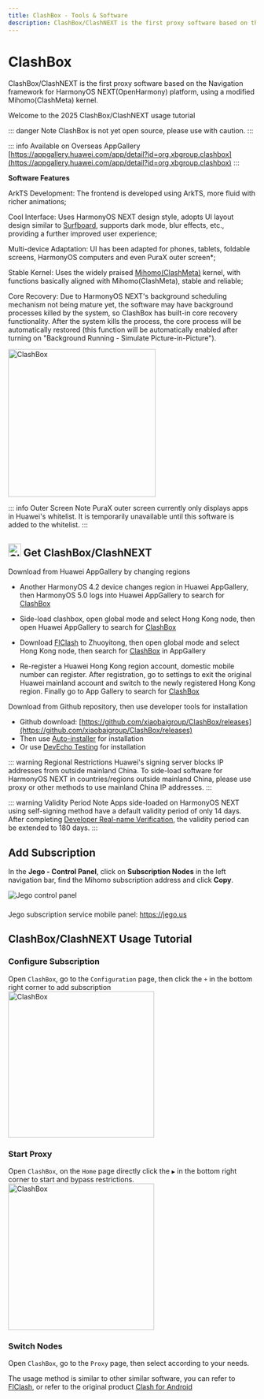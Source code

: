 ```yaml
---
title: ClashBox - Tools & Software
description: ClashBox/ClashNEXT is the first proxy software based on the Navigation framework for HarmonyOS NEXT(OpenHarmony) platform, using a modified Mihomo(ClashMeta) kernel.
---
```


# ClashBox

ClashBox/ClashNEXT is the first proxy software based on the Navigation framework for HarmonyOS NEXT(OpenHarmony) platform, using a modified Mihomo(ClashMeta) kernel.

Welcome to the 2025 ClashBox/ClashNEXT usage tutorial

::: danger Note
ClashBox is not yet open source, please use with caution.
:::

::: info Available on Overseas AppGallery
[https://appgallery.huawei.com/app/detail?id=org.xbgroup.clashbox](https://appgallery.huawei.com/app/detail?id=org.xbgroup.clashbox)
:::

**Software Features**

ArkTS Development: The frontend is developed using ArkTS, more fluid with richer animations;

Cool Interface: Uses HarmonyOS NEXT design style, adopts UI layout design similar to [Surfboard](/en/tool/surfboard), supports dark mode, blur effects, etc., providing a further improved user experience;

Multi-device Adaptation: UI has been adapted for phones, tablets, foldable screens, HarmonyOS computers and even PuraX outer screen*;

Stable Kernel: Uses the widely praised [Mihomo(ClashMeta)](/en/tool/mihomo) kernel, with functions basically aligned with Mihomo(ClashMeta), stable and reliable;

Core Recovery: Due to HarmonyOS NEXT's background scheduling mechanism not being mature yet, the software may have background processes killed by the system, so ClashBox has built-in core recovery functionality. After the system kills the process, the core process will be automatically restored (this function will be automatically enabled after turning on "Background Running - Simulate Picture-in-Picture").

<img src="/images/clashbox_photo_1.png" alt="ClashBox" width="300">

::: info Outer Screen Note
PuraX outer screen currently only displays apps in Huawei's whitelist. It is temporarily unavailable until this software is added to the whitelist.
:::

## <img src="/images/clashbox-logo-new.png" width="26" height="26" alt="ClashBox icon"> Get ClashBox/ClashNEXT

Download from Huawei AppGallery by changing regions

* Another HarmonyOS 4.2 device changes region in Huawei AppGallery, then HarmonyOS 5.0 logs into Huawei AppGallery to search for [ClashBox](https://appgallery.huawei.com/app/detail?id=org.xbgroup.clashbox)

* Side-load clashbox, open global mode and select Hong Kong node, then open Huawei AppGallery to search for [ClashBox](https://appgallery.huawei.com/app/detail?id=org.xbgroup.clashbox)

* Download [FlClash](/en/tool/flclash) to Zhuoyitong, then open global mode and select Hong Kong node, then search for [ClashBox](https://appgallery.huawei.com/app/detail?id=org.xbgroup.clashbox) in AppGallery

* Re-register a Huawei Hong Kong region account, domestic mobile number can register. After registration, go to settings to exit the original Huawei mainland account and switch to the newly registered Hong Kong region. Finally go to App Gallery to search for [ClashBox](https://appgallery.huawei.com/app/detail?id=org.xbgroup.clashbox)

Download from Github repository, then use developer tools for installation
* Github download: [https://github.com/xiaobaigroup/ClashBox/releases](https://github.com/xiaobaigroup/ClashBox/releases)
* Then use [Auto-installer](https://github.com/likuai2010/auto-installer/) for installation
* Or use [DevEcho Testing](https://developer.huawei.com/consumer/cn/deveco-testing/) for installation

::: warning Regional Restrictions
Huawei's signing server blocks IP addresses from outside mainland China. To side-load software for HarmonyOS NEXT in countries/regions outside mainland China, please use proxy or other methods to use mainland China IP addresses.
:::

::: warning Validity Period Note
Apps side-loaded on HarmonyOS NEXT using self-signing method have a default validity period of only 14 days. After completing [Developer Real-name Verification](https://developer.huawei.com/consumer/cn/verified/enrollment), the validity period can be extended to 180 days.
:::

## Add Subscription

In the **Jego - Control Panel**, click on **Subscription Nodes** in the left navigation bar, find the Mihomo subscription address and click **Copy**.

<img src="/images/image_spaces_2FtaiByLw8cj0IZKJTlaiM_2Fuploads_2Fbf6ZGnMBZioZr9rD5P5J_2Fimage_2.png" alt="Jego control panel">

<div class="tip custom-block" style="padding-top: 8px">

Jego subscription service mobile panel: <https://jego.us>

</div>

## ClashBox/ClashNEXT Usage Tutorial

### Configure Subscription
Open `ClashBox`, go to the `Configuration` page, then click the ` + ` in the bottom right corner to add subscription
<img src="/images/clashbox_photo_2025-08-03_10-56-23.jpg" alt="ClashBox" width="297" heigh="640">

### Start Proxy
Open `ClashBox`, on the `Home` page directly click the ` ▶ ` in the bottom right corner to start and bypass restrictions.
<img src="/images/clashbox_photo_2025-07-14_21-16-26.jpg" alt="ClashBox" width="297" heigh="640">

### Switch Nodes
Open `ClashBox`, go to the `Proxy` page, then select according to your needs.

The usage method is similar to other similar software, you can refer to [FlClash](/en/tool/flclash), or refer to the original product [Clash for Android](/en/tool/clash-for-android) 